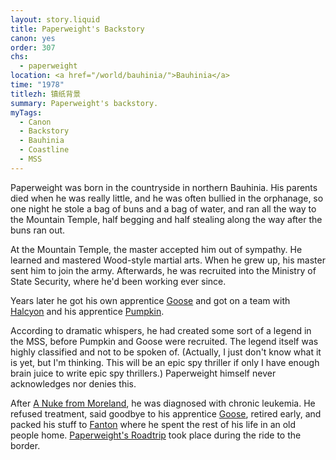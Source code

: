```yaml
---
layout: story.liquid
title: Paperweight's Backstory
canon: yes
order: 307
chs:
  - paperweight
location: <a href="/world/bauhinia/">Bauhinia</a>
time: "1978"
titlezh: 镇纸背景
summary: Paperweight's backstory.
myTags:
  - Canon
  - Backstory
  - Bauhinia
  - Coastline
  - MSS
---
```


Paperweight was born in the countryside in northern Bauhinia. His parents died when he was really little, and he was often bullied in the orphanage, so one night he stole a bag of buns and a bag of water, and ran all the way to the Mountain Temple, half begging and half stealing along the way after the buns ran out.

At the Mountain Temple, the master accepted him out of sympathy. He learned and mastered Wood-style martial arts. When he grew up, his master sent him to join the army. Afterwards, he was recruited into the Ministry of State Security, where he'd been working ever since.

Years later he got his own apprentice [Goose](/character/goose/) and got on a team with [Halcyon](/characters/halcyon/) and his apprentice [Pumpkin](/characters/pumpkin/).

According to dramatic whispers, he had created some sort of a legend in the MSS, before Pumpkin and Goose were recruited. The legend itself was highly classified and not to be spoken of. (Actually, I just don't know what it is yet, but I'm thinking. This will be an epic spy thriller if only I have enough brain juice to write epic spy thrillers.) Paperweight himself never acknowledges nor denies this.

After [A Nuke from Moreland](/stories/a-nuke-from-moreland/), he was diagnosed with chronic leukemia. He refused treatment, said goodbye to his apprentice [Goose](/characters/goose/), retired early, and packed his stuff to [Fanton](/world/fanton/) where he spent the rest of his life in an old people home. [Paperweight's Roadtrip](/stories/paperweights-roadtrip/) took place during the ride to the border.
